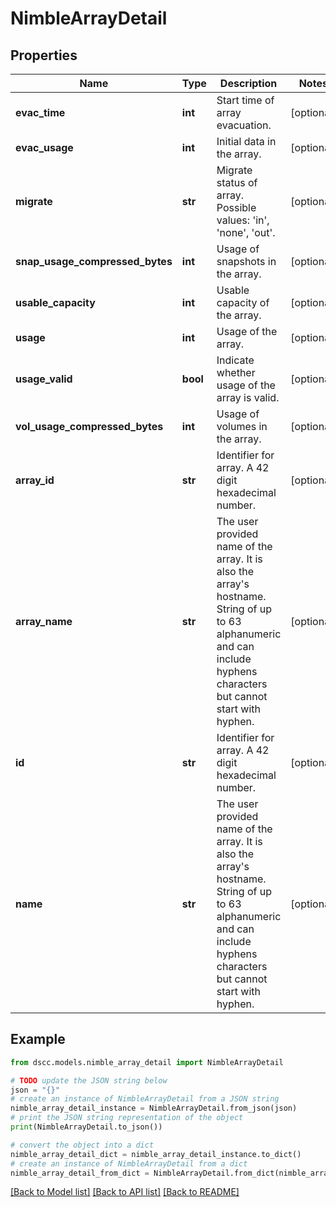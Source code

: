 # NimbleArrayDetail


## Properties

Name | Type | Description | Notes
------------ | ------------- | ------------- | -------------
**evac_time** | **int** | Start time of array evacuation. | [optional] 
**evac_usage** | **int** | Initial data in the array. | [optional] 
**migrate** | **str** | Migrate status of array. Possible values: &#39;in&#39;, &#39;none&#39;, &#39;out&#39;. | [optional] 
**snap_usage_compressed_bytes** | **int** | Usage of snapshots in the array. | [optional] 
**usable_capacity** | **int** | Usable capacity of the array. | [optional] 
**usage** | **int** | Usage of the array. | [optional] 
**usage_valid** | **bool** | Indicate whether usage of the array is valid. | [optional] 
**vol_usage_compressed_bytes** | **int** | Usage of volumes in the array. | [optional] 
**array_id** | **str** | Identifier for array. A 42 digit hexadecimal number. | [optional] 
**array_name** | **str** | The user provided name of the array. It is also the array&#39;s hostname. String of up to 63 alphanumeric and can include hyphens characters but cannot start with hyphen. | [optional] 
**id** | **str** | Identifier for array. A 42 digit hexadecimal number. | [optional] 
**name** | **str** | The user provided name of the array. It is also the array&#39;s hostname. String of up to 63 alphanumeric and can include hyphens characters but cannot start with hyphen. | [optional] 

## Example

```python
from dscc.models.nimble_array_detail import NimbleArrayDetail

# TODO update the JSON string below
json = "{}"
# create an instance of NimbleArrayDetail from a JSON string
nimble_array_detail_instance = NimbleArrayDetail.from_json(json)
# print the JSON string representation of the object
print(NimbleArrayDetail.to_json())

# convert the object into a dict
nimble_array_detail_dict = nimble_array_detail_instance.to_dict()
# create an instance of NimbleArrayDetail from a dict
nimble_array_detail_from_dict = NimbleArrayDetail.from_dict(nimble_array_detail_dict)
```
[[Back to Model list]](../README.md#documentation-for-models) [[Back to API list]](../README.md#documentation-for-api-endpoints) [[Back to README]](../README.md)


